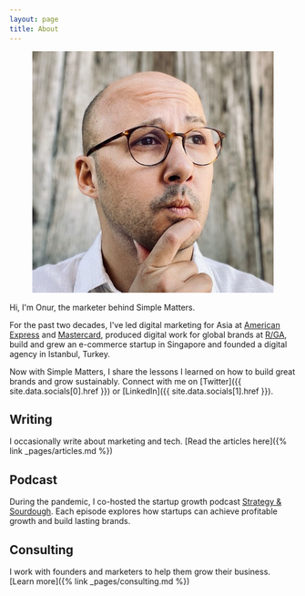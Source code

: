 ```yaml
---
layout: page
title: About
---
```


<figure class="flex justify-center">
  <img src="/assets/images/onur-profile-square.jpg" class="rounded-full w-36 h-36" />
</figure>

Hi, I'm Onur, the marketer behind Simple Matters.

For the past two decades, I've led digital marketing for Asia at [American Express](https://www.americanexpress.com/) and [Mastercard](https://www.mastercard.com), produced digital work for global brands at [R/GA](https://www.rga.com), build and grew an e-commerce startup in Singapore and founded a digital agency in Istanbul, Turkey.

Now with Simple Matters, I share the lessons I learned on how to build great brands and grow sustainably. Connect with me on [Twitter]({{ site.data.socials[0].href }}) or [LinkedIn]({{ site.data.socials[1].href }}).

## Writing

I occasionally write about marketing and tech. [Read the articles here]({% link _pages/articles.md %})

## Podcast

During the pandemic, I co-hosted the startup growth podcast [Strategy & Sourdough](https://www.strategyandsourdough.com). Each episode explores how startups can achieve profitable growth and build lasting brands.

## Consulting

I work with founders and marketers to help them grow their business. [Learn more]({% link _pages/consulting.md %})
